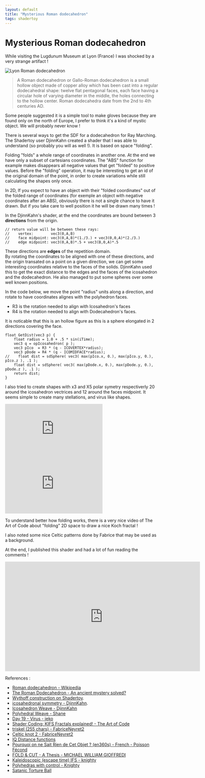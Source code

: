 ```yaml
---
layout: default
title: "Mysterious Roman dodecahedron"
tags: shadertoy
---
```

# Mysterious Roman dodecahedron

While visiting the Lugdunum Museum at Lyon (France) I was shocked by a very strange artifact !  
 
![Lyon Roman dodecahedron](https://sylvain69780.github.io/assets/images/roman_dodecahedron.jpg)  

>A Roman dodecahedron or Gallo-Roman dodecahedron is a small hollow object 
made of copper alloy which has been cast into a regular dodecahedral shape: 
twelve flat pentagonal faces, each face having a circular hole of varying 
diameter in the middle, the holes connecting to the hollow center. 
Roman dodecahedra date from the 2nd to 4th centuries AD.  

Some people suggested it is a simple tool to make gloves because they are found only on the north of Europe, I prefer to think it's a kind of mystic object. We will probably never know !

There is several ways to get the SDF for a dodecahedron for Ray Marching. The Shadertoy user DjinnKahn created a shader that I was able to understand (so probably you will as well !). It is based on space "folding".

Folding "folds" a whole range of coordinates in another one. At the end we have only a subset of cartesians coordinates. The "ABS" function for example makes disappears all negative values that get "folded" to positive values. Before the "folding" operation, it may be interesting to get an id of the original domain of the point, in order to create variations while still calculating the shapes only once.

In 2D, If you expect to have an object with their "folded coordinates" out of the folded range of coordinates (for exemple an object with negative coordinates after an ABS), obviously there is not a single chance to have it drawn. But if you take care to well position it he will be drawn many times !

In the DjinnKahn's shader, at the end the coordinates are bound between 3 **directions** from the origin.
```
// return value will be between these rays:
//    vertex:        vec3(0,A,B)
//    face midpoint: vec3(0,A,B)*(1./3.) + vec3(0,0,A)*(2./3.)
//    edge midpoint: vec3(0,A,B)*.5 + vec3(B,0,A)*.5  
```
These directions are **edges**  of the repetition domain.  
By rotating the coordinates to be aligned with one of these directions, and the origin transated on a point on a given direction, we can get some interesting coordinates relative to the faces of the solids.
DjinnKahn used this to get the exact distance to the edges and the faces of the icosahedron and the dodecahedron. He also managed to put some spheres over some well known positions.  

In the code below, we move the point "radius" units along a direction, and rotate to have coordinates alignes with the polyhedron faces.
- R3 is the rotation needed to align with Icosahedron's faces
- R4 is the rotation needed to align with Dodecahedron's faces.

It is noticable that this is an hollow figure as this is a sphere elongated in 2 directions covering the face.

```
float GetDist(vec3 p) {
    float radius = 1.0 + .5 * sin(iTime);
    vec3 q = opIcosahedron( p );
    vec3 pIco  = R3 * (q - ICOVERTEX*radius);
    vec3 pDode = R4 * (q - ICOMIDFACE*radius);
//    float dist = sdSphere( vec3( max(pIco.x, 0.), max(pIco.y, 0.), pIco.z ), .1 );
    float dist = sdSphere( vec3( max(pDode.x, 0.), max(pDode.y, 0.), pDode.z ), .1 );
    return dist;
}
```

I also tried to create shapes with x3 and X5 polar symetry respectiverly 20 around the icosahedron vectrices and 12 around the faces midpoint. It seems simple to create many stellations, and virus like shapes.

<iframe width="320" height="180" frameborder="0" src="https://www.shadertoy.com/embed/Nd3GWf?gui=true&t=10&paused=true&muted=false" allowfullscreen></iframe>  

<iframe width="320" height="180" frameborder="0" src="https://www.shadertoy.com/embed/Ns3Gzs?gui=true&t=10&paused=true&muted=false" allowfullscreen></iframe>


To understand better how folding works, there is a very nice video of The Art of Code about "folding" 2D space to draw a nice Koch fractal !

I also noted some nice Celtic patterns done by Fabrice that may be used as a background.

At the end, I published this shader and had a lot of fun reading the comments !  

<iframe width="640" height="360" frameborder="0" src="https://www.shadertoy.com/embed/Nsd3Wl?gui=true&t=10&paused=true&muted=false" allowfullscreen></iframe>  
  
References :

- [Roman dodecahedron - Wikipedia](https://en.wikipedia.org/wiki/Roman_dodecahedron)
- [The Roman Dodecahedron - An ancient mystery solved?](https://youtu.be/poGapxsanaI)
- [Wythoff construction on Shadertoy](https://www.shadertoy.com/results?query=tag%3Dwythoff).
- [icosahedronal symmetry - DjinnKahn](https://www.shadertoy.com/view/Mly3R3).
- [Icosahedron Weave - DjinnKahn](https://www.shadertoy.com/view/Xty3Dy)
- [Polyhedral Weave - Shane](https://www.shadertoy.com/view/MttczH)
- [Day 19 - Virus - jeko](https://www.shadertoy.com/view/WlKGRW)
- [Shader Coding: KIFS Fractals explained! - The Art of Code](https://youtu.be/il_Qg9AqQkE)
- [triskel (255 chars) - FabriceNeyret2](https://www.shadertoy.com/view/XlVXRW)
- [Celtic knot 2 - FabriceNeyret2](https://www.shadertoy.com/view/ld2BDy)
- [IQ Distance functions](https://www.iquilezles.org/www/articles/distfunctions/distfunctions.htm)
- [Pourquoi on ne Sait Rien de Cet Objet ? (en360s) - French - Poisson Fécond](https://youtu.be/JUcOBNReH2c)
- [FOLD & CUT - A Thesis - MICHAEL WILLIAM GIOFFREDI](https://core.ac.uk/download/pdf/154406344.pdf)
- [Kaleidoscopic (escape time) IFS - knighty](http://www.fractalforums.com/sierpinski-gasket/kaleidoscopic-(escape-time-ifs)/)
- [Polyhedras with control - Knighty](https://www.shadertoy.com/view/MsKGzw)
- [Satanic Torture Ball ](https://www.shadertoy.com/view/3dffDS)
